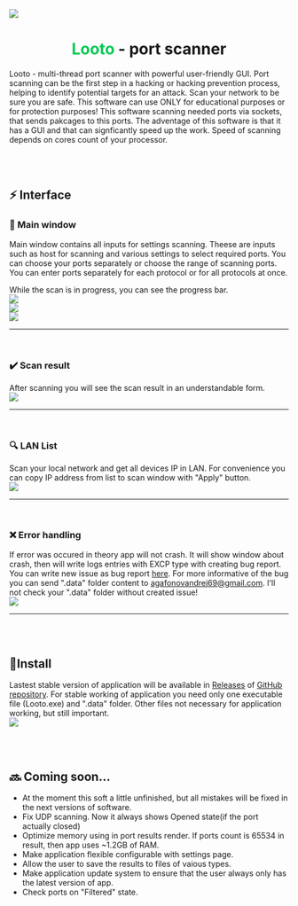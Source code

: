 <img src="./Looto/Images/logo_green.png" style="display: block;margin-left: auto;margin-right: auto;">

<h1 style="text-align:center"><span style="color:#00C953">Looto</span> - port scanner</h1>

Looto - multi-thread port scanner with powerful user-friendly GUI. Port scanning can be the first step in a hacking or hacking prevention process, helping to identify potential targets for an attack. Scan your network to be sure you are safe. This software can use ONLY for educational purposes or for protection purposes! This software scanning needed ports via sockets, that sends pakcages to this ports. The adventage of this software is that it has a GUI and that can signficantly speed up the work. Speed of scanning depends on cores count of your processor.

<br/>
<br/>

## ⚡ Interface

### 🔧 Main window
Main window contains all inputs for settings scanning. Theese are inputs such as host for scanning and various settings to select required ports. You can choose your ports separately or choose the range of scanning ports. You can enter ports separately for each protocol or for all protocols at once.

While the scan is in progress, you can see the progress bar.
<img src="./README_RESOURCES/IM_1_.png" style="display: block;margin-left: auto;margin-right: auto;">
<img src="./README_RESOURCES/IM_2_.png" style="display: block;margin-left: auto;margin-right: auto;">
<img src="./README_RESOURCES/IM_3_.png" style="display: block;margin-left: auto;margin-right: auto;">

---
<br/>

### ✔️ Scan result
After scanning you will see the scan result in an understandable form.
<img src="./README_RESOURCES/IM_4_.png" style="display: block;margin-left: auto;margin-right: auto;">

---
<br/>


### 🔍 LAN List
Scan your local network and get all devices IP in LAN. For convenience you can copy IP address from list to scan window with "Apply" button.
<img src="./README_RESOURCES/IM_5_.png" style="display: block;margin-left: auto;margin-right: auto;">

---
<br/>

### ❌ Error handling
If error was occured in theory app will not crash. It will show window about crash, then will write logs entries with EXCP type with creating bug report. You can write new issue as bug report [here](https://github.com/DES-Destry/Looto/issues/new?assignees=DES-Destry&labels=bug&template=bug_report.md&title=Looto+have+a+bug%21). For more informative of the bug you can send ".data" folder content to agafonovandrej69@gmail.com. I'll not check your ".data" folder without created issue!
<img src="./README_RESOURCES/IM_6_.png" style="display: block;margin-left: auto;margin-right: auto;">

---
<br/>
<br/>

## 📜Install
Lastest stable version of application will be available in [Releases](https://github.com/DES-Destry/Looto/releases) of [GitHub repository](https://github.com/DES-Destry/Looto). For stable working of application you need only one executable file (Looto.exe) and ".data" folder. Other files not necessary for application working, but still important.
<img src="./README_RESOURCES/IM_7_.png" style="display: block;margin-left: auto;margin-right: auto;">

<br/>
<br/>

## 🔜 Coming soon...
- At the moment this soft a little unfinished, but all mistakes will be fixed in the next versions of software.
- Fix UDP scanning. Now it always shows Opened state(if the port actually closed)
- Optimize memory using in port results render. If ports count is 65534 in result, then app uses ~1.2GB of RAM.
- Make application flexible configurable with settings page.
- Allow the user to save the results to files of vaious types.
- Make application update system to ensure that the user always only has the latest version of app.
- Check ports on "Filtered" state.